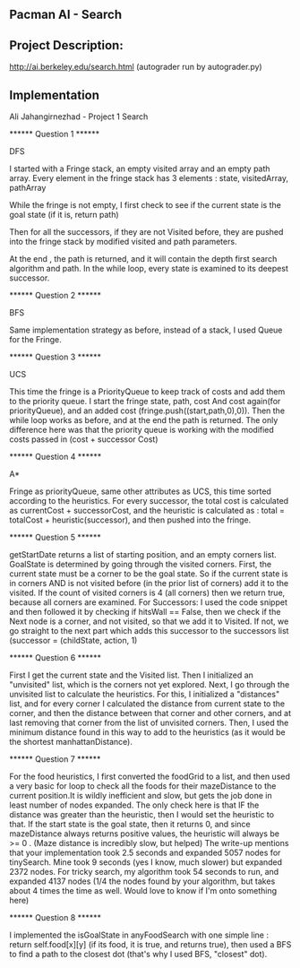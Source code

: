 ## Pacman AI - Search
## Project Description:
http://ai.berkeley.edu/search.html
(autograder run by autograder.py)

## Implementation

Ali Jahangirnezhad - Project 1 Search

****** Question 1 ******

DFS 

I started with a Fringe stack, an empty visited array and an empty path array.
Every element in the fringe stack has 3 elements : state, visitedArray, pathArray

While the fringe is not empty, I first check to see if the current state is the goal state (if it is, return path)

Then for all the successors, if they are not Visited before, they are pushed into the fringe stack by modified visited and path parameters.

At the end , the path is returned, and it will contain the depth first search algorithm and path. In the while loop, every state is examined to its deepest successor.

****** Question 2 ******

BFS

Same implementation strategy as before, instead of a stack, I used Queue for the Fringe.

****** Question 3 ******

UCS

This time the fringe is a PriorityQueue to keep track of costs and add them to the priority queue.
I start the fringe state, path, cost And cost again(for priorityQueue), and an added cost (fringe.push((start,path,0),0)). Then the while loop works as before, and at the end the path is returned. The only difference here was that the priority queue is working with the modified costs passed in (cost + successor Cost)

****** Question 4 ******

A*

Fringe as priorityQueue, same other attributes as UCS, this time sorted according to the heuristics. 
For every successor, the total cost is calculated as currentCost + successorCost, and the heuristic is calculated as : total = totalCost + heuristic(successor), and then pushed into the fringe.

****** Question 5 ******

getStartDate returns a list of starting position, and an empty corners list. 
GoalState is determined by going through the visited corners. First, the current state must be a corner to be the goal state. 
So if the current state is in corners AND is not visited before (in the prior list of corners) add it to the visited. If the count of visited corners is 4 (all corners) then we return true, because all corners are examined.
For Successors:	I used the code snippet and then followed it by checking if hitsWall == False, then we check if the Next node is a corner, and not visited, so that we add it to Visited. If not, we go straight to the next part which adds this successor to the successors list (successor = (childState, action, 1)

****** Question 6 ******

First I get the current state and the Visited list. Then I initialized an "unvisited" list, which is the corners not yet explored. Next, I go through the unvisited list to calculate the heuristics. 
For this, I initialized a "distances" list, and for every corner I calculated the distance from current state to the corner, and then the distance between that corner and other corners, and at last removing that corner from the list of unvisited corners. Then, I used the minimum distance found in this way to add to the heuristics (as it would be the shortest manhattanDistance).

****** Question 7 ******

For the food heuristics, I first converted the foodGrid to a list, and then used a very basic for loop to check all the foods for their mazeDistance to the current position.It is wildly inefficient and slow, but gets the job done in least number of nodes expanded. The only check here is that IF the distance was greater than the heuristic, then I would set the heuristic to that.
If the start state is the goal state, then it returns 0, and since mazeDistance always returns positive values, the heuristic will always be >= 0 .
(Maze distance is incredibly slow, but helped)
The write-up mentions that your implementation took 2.5 seconds and expanded 5057 nodes for tinySearch. Mine took 9 seconds (yes I know, much slower) but expanded 2372 nodes.
For tricky search, my algorithm took 54 seconds to run, and expanded 4137 nodes (1/4 the nodes found by your algorithm, but takes about 4 times the time as well. Would love to know if I'm onto something here)

****** Question 8 ******

I implemented the isGoalState in anyFoodSearch with one simple line : return self.food[x][y] (if its food, it is true, and returns true), then used a BFS to find a path to the closest dot (that's why I used BFS, "closest" dot).

